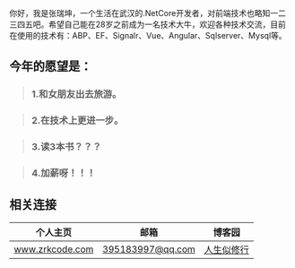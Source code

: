 你好，我是张瑞坤，一个生活在武汉的.NetCore开发者，对前端技术也略知一二三四五吧。希望自己能在28岁之前成为一名技术大牛，欢迎各种技术交流，目前在使用的技术有：ABP、EF、Signalr、Vue、Angular、Sqlserver、Mysql等。

## 今年的愿望是： 
> ### 1.和女朋友出去旅游。

> ### 2.在技术上更进一步。

> ### 3.读3本书？？？

> ### 4.加薪呀！！！

## 相关连接

| 个人主页 | 邮箱 | 博客园
| ------------- | ------------ | ------------ |
| <a  href="http://www.zrkcode.com" target="_blank">www.zrkcode.com</a>  | <a href="mailto:395183997@qq.com" target="_blank">395183997@qq.com</a> | [人生似修行](https://www.cnblogs.com/tianyaguoke/) |
